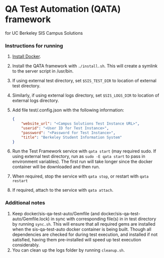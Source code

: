 # QA Test Automation (QATA) framework
for UC Berkeley SIS Campus Solutions


### Instructions for running
1. [Install Docker](https://docs.docker.com/installation/).
1. Install the QATA framework with `./install.sh`. This will create a symlink to the server script
in /usr/bin.
1. If using external test directory, set `$SIS_TEST_DIR` to location of external test directory.
1. Similarly, if using external logs directory, set `$SIS_LOGS_DIR` to location of external logs
directory.
1. Add file test/.config.json with the following information:

    ```json
    {
        "website_url": "<Campus Solutions Test Instance URL>",
        "userid": "<User ID for Test Instance>",
        "password": "<Password for Test Instance>",
        "title": "Berkeley Student Information System"
    }
    ```

1. Run the Test Framework service with `qata start` (may required sudo. If using external test
directory, run as `sudo -E qata start` to pass in environment variables). The first run will take
longer since the docker container will be downloaded and then run.
1. When required, stop the service with `qata stop`, or restart with `qata restart`
1. If required, attach to the service with `qata attach`.

### Additional notes
1. Keep docker/sis-qa-test-auto/Gemfile (and docker/sis-qa-test-auto/Gemfile.lock) in sync with
corresponding file(s) in in test directory by running `sync.sh`. This will ensure that all required
gems are installed when the sis-qa-test-auto docker container is being built. Though all
dependencies are checked for during test execution, and installed if not satisfied, having them
pre-installed will speed up test execution considerably.
1. You can clean up the logs folder by running `cleanup.sh`.
